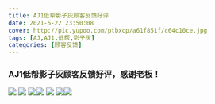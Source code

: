 ```yaml
---
title: AJ1低帮影子灰顾客反馈好评
date: 2021-5-22 23:50:08
cover: http://pic.yupoo.com/ptbxcp/a61f851f/c64c10ce.jpg
tags: [AJ,AJ1,低帮,影子灰]
categories: [顾客反馈]
---
```


###  AJ1低帮影子灰顾客反馈好评，感谢老板！
![](http://pic.yupoo.com/ptbxcp/7d6ada9c/39bf2225.jpg)
![](http://pic.yupoo.com/ptbxcp/f686c5ce/e26c22d8.jpg)
![](http://pic.yupoo.com/ptbxcp/2fa78cf1/03100fde.jpg)![](http://pic.yupoo.com/ptbxcp/a61f851f/c64c10ce.jpg)
![](http://pic.yupoo.com/ptbxcp/306b5f70/e87d379e.jpg)
![](http://pic.yupoo.com/ptbxcp/5ab0de79/bb22bb72.jpg)![](http://pic.yupoo.com/ptbxcp/4ca20fb8/a29deb62.jpg)
